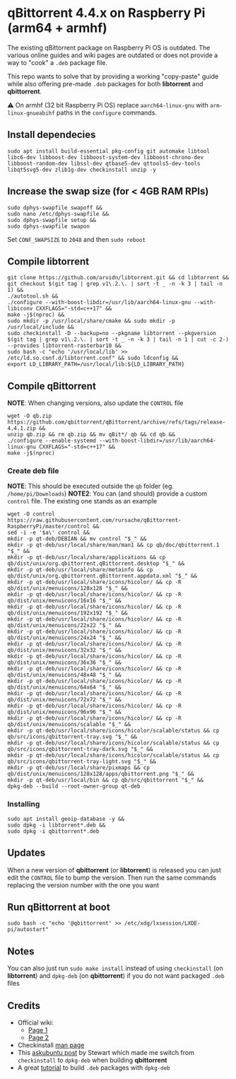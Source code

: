 # qBittorrent 4.4.x on Raspberry Pi (arm64 + armhf)

The existing qBittorrent package on Raspberry Pi OS is outdated. The various online guides and wiki pages are outdated or does not provide a way to "cook" a `.deb` package file. 

This repo wants to solve that by providing a working "copy-paste" guide while also offering pre-made `.deb` packages for both **libtorrent** and **qbittorrent**.

⚠️ On armhf (32 bit Raspberry Pi OS) replace `aarch64-linux-gnu` with `arm-linux-gnueabihf` paths in the `configure` commands.

## Install dependecies
```
sudo apt install build-essential pkg-config git automake libtool libc6-dev libboost-dev libboost-system-dev libboost-chrono-dev libboost-random-dev libssl-dev qtbase5-dev qttools5-dev-tools libqt5svg5-dev zlib1g-dev checkinstall unzip -y
```

## Increase the swap size (for < 4GB RAM RPIs)
```
sudo dphys-swapfile swapoff &&
sudo nano /etc/dphys-swapfile &&
sudo dphys-swapfile setup &&
sudo dphys-swapfile swapon
```
Set `CONF_SWAPSIZE` to `2048` and then `sudo reboot`

## Compile libtorrent
```
git clone https://github.com/arvidn/libtorrent.git && cd libtorrent && git checkout $(git tag | grep v1\.2.\. | sort -t _ -n -k 3 | tail -n 1) &&
./autotool.sh &&
./configure --with-boost-libdir=/usr/lib/aarch64-linux-gnu --with-libiconv CXXFLAGS="-std=c++17" &&
make -j$(nproc) &&
sudo mkdir -p /usr/local/share/cmake && sudo mkdir -p /usr/local/include &&
sudo checkinstall -D --backup=no --pkgname libtorrent --pkgversion $(git tag | grep v1\.2.\. | sort -t _ -n -k 3 | tail -n 1 | cut -c 2-) --provides libtorrent-rasterbar10 &&
sudo bash -c "echo '/usr/local/lib' >> /etc/ld.so.conf.d/libtorrent.conf" && sudo ldconfig &&
export LD_LIBRARY_PATH=/usr/local/lib:${LD_LIBRARY_PATH}
```

## Compile qBittorrent
**NOTE**: When changing versions, also update the `CONTROL` file
```
wget -O qb.zip https://github.com/qbittorrent/qBittorrent/archive/refs/tags/release-4.4.1.zip &&
unzip qb.zip && rm qb.zip && mv qBit*/ qb && cd qb &&
./configure --enable-systemd --with-boost-libdir=/usr/lib/aarch64-linux-gnu CXXFLAGS="-std=c++17" &&
make -j$(nproc)
```
### Create deb file
**NOTE**: This should be executed outside the `qb` folder (eg. `/home/pi/Downloads`)
**NOTE2**: You can (and should) provide a custom `control` file. The existing one stands as an example
```
wget -O control https://raw.githubusercontent.com/rursache/qBittorrent-RaspberryPi/master/control &&
sed -i -e '$a\' control &&
mkdir -p qt-deb/DEBIAN && mv control "$_" &&
mkdir -p qt-deb/usr/local/share/man/man1 && cp qb/doc/qbittorrent.1 "$_" &&
mkdir -p qt-deb/usr/local/share/applications && cp qb/dist/unix/org.qbittorrent.qBittorrent.desktop "$_" &&
mkdir -p qt-deb/usr/local/share/metainfo && cp qb/dist/unix/org.qbittorrent.qBittorrent.appdata.xml "$_" &&
mkdir -p qt-deb/usr/local/share/icons/hicolor/ && cp -R qb/dist/unix/menuicons/128x128 "$_" &&
mkdir -p qt-deb/usr/local/share/icons/hicolor/ && cp -R qb/dist/unix/menuicons/16x16 "$_" &&
mkdir -p qt-deb/usr/local/share/icons/hicolor/ && cp -R qb/dist/unix/menuicons/192x192 "$_" &&
mkdir -p qt-deb/usr/local/share/icons/hicolor/ && cp -R qb/dist/unix/menuicons/22x22 "$_" &&
mkdir -p qt-deb/usr/local/share/icons/hicolor/ && cp -R qb/dist/unix/menuicons/24x24 "$_" &&
mkdir -p qt-deb/usr/local/share/icons/hicolor/ && cp -R qb/dist/unix/menuicons/32x32 "$_" &&
mkdir -p qt-deb/usr/local/share/icons/hicolor/ && cp -R qb/dist/unix/menuicons/36x36 "$_" &&
mkdir -p qt-deb/usr/local/share/icons/hicolor/ && cp -R qb/dist/unix/menuicons/48x48 "$_" &&
mkdir -p qt-deb/usr/local/share/icons/hicolor/ && cp -R qb/dist/unix/menuicons/64x64 "$_" &&
mkdir -p qt-deb/usr/local/share/icons/hicolor/ && cp -R qb/dist/unix/menuicons/72x72 "$_" &&
mkdir -p qt-deb/usr/local/share/icons/hicolor/ && cp -R qb/dist/unix/menuicons/96x96 "$_" &&
mkdir -p qt-deb/usr/local/share/icons/hicolor/ && cp -R qb/dist/unix/menuicons/scalable "$_" &&
mkdir -p qt-deb/usr/local/share/icons/hicolor/scalable/status && cp qb/src/icons/qbittorrent-tray.svg "$_" &&
mkdir -p qt-deb/usr/local/share/icons/hicolor/scalable/status && cp qb/src/icons/qbittorrent-tray-dark.svg "$_" &&
mkdir -p qt-deb/usr/local/share/icons/hicolor/scalable/status && cp qb/src/icons/qbittorrent-tray-light.svg "$_" &&
mkdir -p qt-deb/usr/local/share/pixmaps && cp qb/dist/unix/menuicons/128x128/apps/qbittorrent.png "$_" &&
mkdir -p qt-deb/usr/local/bin && cp qb/src/qbittorrent "$_" &&
dpkg-deb --build --root-owner-group qt-deb
```
### Installing
```
sudo apt install geoip-database -y &&
sudo dpkg -i libtorrent*.deb &&
sudo dpkg -i qbittorrent*.deb
```

## Updates
When a new version of **qbittorrent** (or **libtorrent**) is released you can just edit the `CONTROL` file to bump the version. Then run the same commands replacing the version number with the one you want

## Run qBittorrent at boot
```
sudo bash -c "echo '@qbittorrent' >> /etc/xdg/lxsession/LXDE-pi/autostart"
```

## Notes
You can also just run `sudo make install` instead of using `checkinstall` (on **libtorrent**) and `dpkg-deb` (on **qbittorrent**) if you do not want packaged `.deb` files

## Credits
- Official wiki:
	- [Page 1](https://github.com/qbittorrent/qBittorrent/wiki/Compilation:-Raspberry-Pi-OS-and-DietPi)
	- [Page 2](https://github.com/qbittorrent/qBittorrent/wiki/Compilation%3A-Debian-and-Ubuntu#compiling-qbittorrent-with-the-gui)
- Checkinstall [man page](https://manpages.debian.org/jessie/checkinstall/checkinstall.8)
- This [askubuntu post](https://askubuntu.com/questions/1014619/a-working-version-of-checkinstall) by Stewart which made me switch from `checkinstall` to `dpkg-deb` when building **qbittorrent**
- A great [tutorial](https://www.internalpointers.com/post/build-binary-deb-package-practical-guide) to build `.deb` packages with `dpkg-deb`
